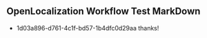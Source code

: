 ## OpenLocalization Workflow Test MarkDown
* 1d03a896-d761-4c1f-bd57-1b4dfc0d29aa 
thanks!<!--HONumber=Mar16_HO4-->
